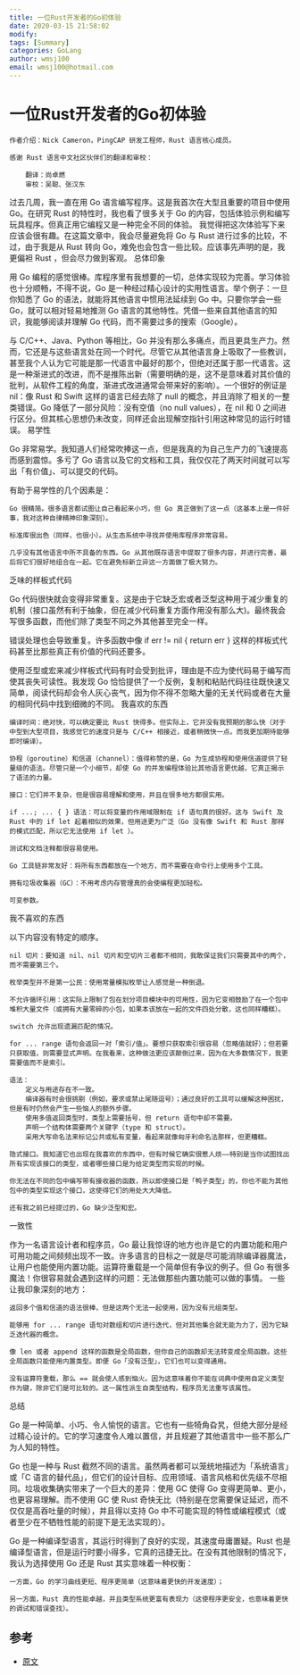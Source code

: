 ```yaml
---
title: 一位Rust开发者的Go初体验
date: 2020-03-15 21:58:02
modify: 
tags: [Summary]
categories: GoLang
author: wmsj100
email: wmsj100@hotmail.com
---
```


# 一位Rust开发者的Go初体验

    作者介绍：Nick Cameron，PingCAP 研发工程师，Rust 语言核心成员。

    感谢 Rust 语言中文社区伙伴们的翻译和审校：

        翻译：尚卓燃
        审校：吴聪、张汉东

过去几周，我一直在用 Go 语言编写程序。这是我首次在大型且重要的项目中使用 Go。在研究 Rust 的特性时，我也看了很多关于 Go 的内容，包括体验示例和编写玩具程序。但真正用它编程又是一种完全不同的体验。 我觉得把这次体验写下来应该会很有趣。在这篇文章中，我会尽量避免将 Go 与 Rust 进行过多的比较，不过，由于我是从 Rust 转向 Go，难免也会包含一些比较。应该事先声明的是，我更偏袒 Rust ，但会尽力做到客观。
总体印象

用 Go 编程的感觉很棒。库程序里有我想要的一切，总体实现较为完善。学习体验也十分顺畅，不得不说，Go 是一种经过精心设计的实用性语言。举个例子：一旦你知悉了 Go 的语法，就能将其他语言中惯用法延续到 Go 中。只要你学会一些 Go，就可以相对轻易地推测 Go 语言的其他特性。凭借一些来自其他语言的知识，我能够阅读并理解 Go 代码，而不需要过多的搜索（Google）。

与 C/C++、Java、Python 等相比，Go 并没有那么多痛点，而且更具生产力。然而，它还是与这些语言处在同一个时代。尽管它从其他语言身上吸取了一些教训，甚至我个人认为它可能是那一代语言中最好的那个，但绝对还属于那一代语言。这是一种渐进式的改进，而不是推陈出新（需要明确的是，这不是意味着对其价值的批判，从软件工程的角度，渐进式改进通常会带来好的影响）。一个很好的例证是 nil：像 Rust 和 Swift 这样的语言已经去除了 null 的概念，并且消除了相关的一整类错误。Go 降低了一部分风险：没有空值（no null values），在 nil 和 0 之间进行区分。但其核心思想仍未改变，同样还会出现解空指针引用这种常见的运行时错误。
易学性

Go 非常易学。我知道人们经常吹捧这一点，但是我真的为自己生产力的飞速提高而感到震惊。多亏了 Go 语言以及它的文档和工具，我仅仅花了两天时间就可以写出「有价值」、可以提交的代码。

有助于易学性的几个因素是：

    Go 很精简。很多语言都试图让自己看起来小巧，但 Go 真正做到了这一点（这基本上是一件好事，我对这种自律精神印象深刻）。

    标准库很出色（同样，也很小）。从生态系统中寻找并使用库程序非常容易。

    几乎没有其他语言中所不具备的东西。Go 从其他既存语言中提取了很多内容，并进行完善，最后将它们很好地组合在一起。它在避免标新立异这一方面做了极大努力。

乏味的样板式代码

Go 代码很快就会变得非常重复。这是由于它缺乏宏或者泛型这种用于减少重复的机制（接口虽然有利于抽象，但在减少代码重复方面作用没有那么大)。最终我会写很多函数，而他们除了类型不同之外其他甚至完全一样。

错误处理也会导致重复。许多函数中像 if err != nil { return err } 这样的样板式代码甚至比那些真正有价值的代码还要多。

使用泛型或宏来减少样板式代码有时会受到批评，理由是不应为使代码易于编写而使其丧失可读性。我发现 Go 恰恰提供了一个反例，复制和粘贴代码往往既快速又简单，阅读代码却会令人灰心丧气，因为你不得不忽略大量的无关代码或者在大量的相同代码中找到细微的不同。
我喜欢的东西

    编译时间：绝对快，可以确定要比 Rust 快得多。但实际上，它并没有我预期的那么快（对于中型到大型项目，我感觉它的速度只是与 C/C++ 相接近，或者稍微快一点。而我更加期待能够即时编译）。

    协程（goroutine）和信道（channel）：值得称赞的是，Go 为生成协程和使用信道提供了轻量级的语法。尽管只是一个小细节，却使 Go 的并发编程体验比其他语言更优越，它真正揭示了语法的力量。

    接口：它们并不复杂，但是很容易理解和使用，并且在很多地方都很实用。

    if ...; ... { } 语法：可以将变量的作用域限制在 if 语句真的很好。这与 Swift 及 Rust 中的 if let 起着相似的效果，但用途更为广泛（Go 没有像 Swift 和 Rust 那样的模式匹配，所以它无法使用 if let ）。

    测试和文档注释都很容易使用。

    Go 工具链非常友好：将所有东西都放在一个地方，而不需要在命令行上使用多个工具。

    拥有垃圾收集器（GC）：不用考虑内存管理真的会使编程更加轻松。

    可变参数。

我不喜欢的东西

以下内容没有特定的顺序。

    nil 切片：要知道 nil、nil 切片和空切片三者都不相同，我敢保证我们只需要其中的两个，而不需要第三个。

    枚举类型并不是第一公民：使用常量模拟枚举让人感觉是一种倒退。

    不允许循环引用：这实际上限制了包在划分项目模块中的可用性，因为它变相鼓励了在一个包中堆积大量文件（或拥有大量零碎的小包，如果本该放在一起的文件四处分散，这也同样糟糕）。

    switch 允许出现遗漏匹配的情况。

    for ... range 语句会返回一对「索引/值」。要想只获取索引很容易（忽略值就好）；但若要只获取值，则需要显式声明。在我看来，这种做法更应该颠倒过来，因为在大多数情况下，我更需要值而不是索引。

    语法：
        定义与用途存在不一致。
        编译器有时会很挑剔（例如，要求或禁止尾随逗号）；通过良好的工具可以缓解这种困扰，但是有时仍然会产生一些恼人的额外步骤。
        使用多值返回类型时，类型上需要括号，但 return 语句中却不需要。
        声明一个结构体需要两个关键字（type 和 struct）。
        采用大写命名法来标记公共或私有变量，看起来就像匈牙利命名法那样，但更糟糕。

    隐式接口。我知道它也出现在我喜欢的东西中，但有时候它确实很惹人烦——特别是当你试图找出所有实现该接口的类型，或者哪些接口是为给定类型而实现的时候。

    你无法在不同的包中编写带有接收器的函数，所以即使接口是「鸭子类型」的，你也不能为其他包中的类型实现这个接口，这使得它们的用处大大降低。

    还有我之前已经提过的，Go 缺少泛型和宏。

一致性

作为一名语言设计者和程序员，Go 最让我惊讶的地方也许是它的内置功能和用户可用功能之间频频出现不一致。许多语言的目标之一就是尽可能消除编译器魔法，让用户也能使用内置功能。运算符重载是一个简单但有争议的例子。但 Go 有很多魔法！你很容易就会遇到这样的问题：无法做那些内置功能可以做的事情。
一些让我印象深刻的地方：

    返回多个值和信道的语法很棒，但是这两个无法一起使用，因为没有元组类型。

    能够用 for ... range 语句对数组和切片进行迭代，但对其他集合就无能为力了，因为它缺乏迭代器的概念。

    像 len 或者 append 这样的函数是全局函数，但你自己的函数却无法转变成全局函数。这些全局函数只能使用内置类型。即便 Go「没有泛型」，它们也可以变得通用。

    没有运算符重载，那么 == 就会使人感到恼火。因为这意味着你不能在词典中使用自定义类型作为键，除非它们是可比较的。这一属性派生自类型结构，程序员无法重写该属性。

总结

Go 是一种简单、小巧、令人愉悦的语言。它也有一些犄角旮旯，但绝大部分是经过精心设计的。它的学习速度令人难以置信，并且规避了其他语言中一些不那么广为人知的特性。

Go 也是一种与 Rust 截然不同的语言。虽然两者都可以笼统地描述为「系统语言」或「C 语言的替代品」，但它们的设计目标、应用领域、语言风格和优先级不尽相同。垃圾收集确实带来了一个巨大的差异：使用 GC 使得 Go 变得更简单、更小，也更容易理解。而不使用 GC 使 Rust 奇快无比（特别是在您需要保证延迟，而不仅仅是高吞吐量的时候），并且得以支持 Go 中不可能实现的特性或编程模式（或者至少在不牺牲性能的前提下是无法实现的）。

Go 是一种编译型语言，其运行时得到了良好的实现，其速度毋庸置疑。Rust 也是编译型语言，但是运行时要小得多，它真的迅捷无比。在没有其他限制的情况下，我认为选择使用 Go 还是 Rust 其实意味着一种权衡：

    一方面，Go 的学习曲线更短、程序更简单（这意味着更快的开发速度）；

    另一方面，Rust 真的性能卓越，并且类型系统更富有表现力（这使程序更安全，也意味着更快的调试和错误查找）。

## 参考

- [原文](https://my.oschina.net/zhaiyuan/blog/3188764)
